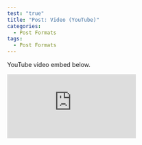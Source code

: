 ```yaml
---
test: "true"
title: "Post: Video (YouTube)"
categories:
  - Post Formats
tags:
  - Post Formats
---
```


YouTube video embed below.

<iframe src="https://www.youtube-nocookie.com/embed/l2Of1-d5E5o?controls=0&amp;showinfo=0" frameborder="0" allowfullscreen></iframe>
